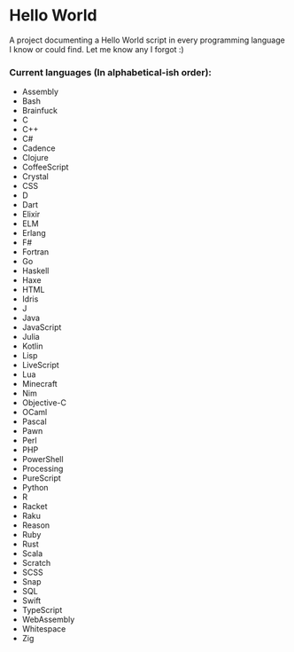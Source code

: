 # Hello World
A project documenting a Hello World script in every programming language I know or could find. Let me know any I forgot :)

### Current languages (In alphabetical-ish order):
- Assembly
- Bash
- Brainfuck
- C
- C++
- C#
- Cadence
- Clojure
- CoffeeScript
- Crystal
- CSS
- D
- Dart
- Elixir
- ELM
- Erlang
- F#
- Fortran
- Go
- Haskell
- Haxe
- HTML
- Idris
- J
- Java
- JavaScript
- Julia
- Kotlin
- Lisp
- LiveScript
- Lua
- Minecraft
- Nim
- Objective-C
- OCaml
- Pascal
- Pawn
- Perl
- PHP
- PowerShell
- Processing
- PureScript
- Python
- R
- Racket
- Raku
- Reason
- Ruby
- Rust
- Scala
- Scratch
- SCSS
- Snap
- SQL
- Swift
- TypeScript
- WebAssembly
- Whitespace
- Zig
